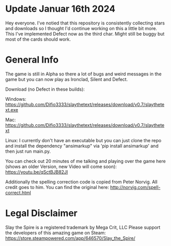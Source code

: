 # Update Januar 16th 2024

Hey everyone. I've notied that this repository is consistently collecting stars and downloads so I thought I'd continue working on this a little bit more.
This I've implemented Defect now as the third char. Might still be buggy but most of the cards should work.

# General Info

The game is still in Alpha so there a lot of bugs and weird messages in the game but you can now play as Ironclad, Silent and Defect.

Download (no Defect in these builds):

Windows:
https://github.com/Difio3333/slaythetext/releases/download/v0.7/slaythetext.exe

Mac:
https://github.com/Difio3333/slaythetext/releases/download/v0.7/slaythetext

Linux:
I currently don't have an executable but you can just clone the repo and install the dependency "ansimarkup" via 'pip install ansimarkup' and then just run main.py.

You can check out 20 minutes of me talking and playing over the game here (shows an older Version, new Video will come soon):
https://youtu.be/qSctBJB82JI

Additionally the spelling correction code is copied from Peter Norvig. All credit goes to him. You can find the original here: http://norvig.com/spell-correct.html

# Legal Disclaimer

Slay the Spire is a registered trademark by Mega Crit, LLC
Please support the developers of this amazing game on Steam: https://store.steampowered.com/app/646570/Slay_the_Spire/
